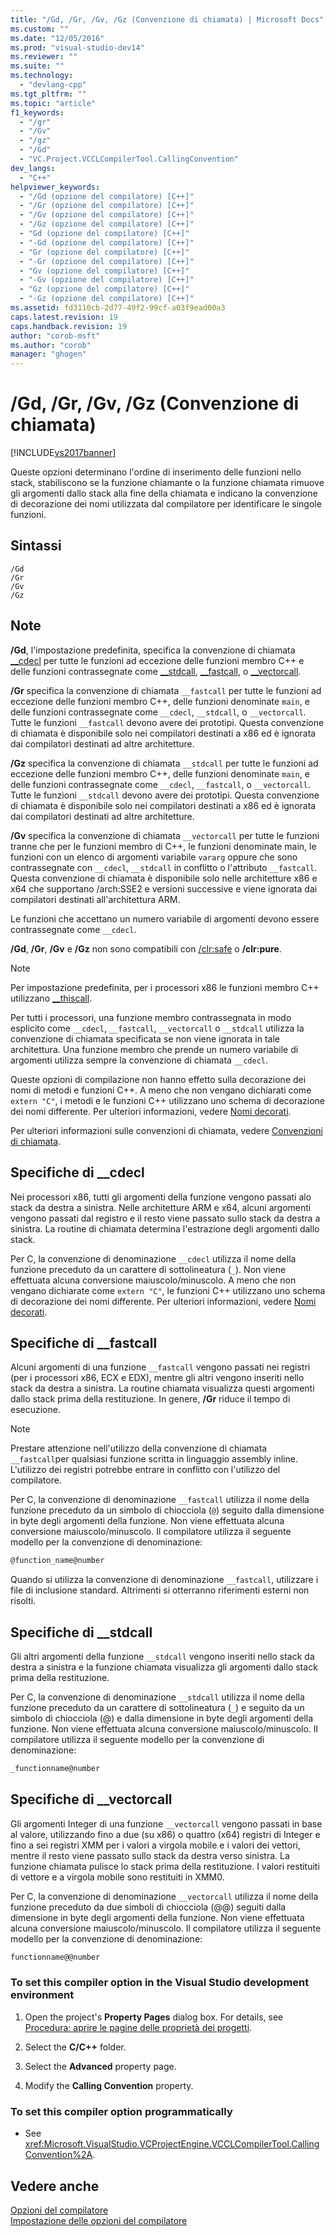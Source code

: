 ```yaml
---
title: "/Gd, /Gr, /Gv, /Gz (Convenzione di chiamata) | Microsoft Docs"
ms.custom: ""
ms.date: "12/05/2016"
ms.prod: "visual-studio-dev14"
ms.reviewer: ""
ms.suite: ""
ms.technology: 
  - "devlang-cpp"
ms.tgt_pltfrm: ""
ms.topic: "article"
f1_keywords: 
  - "/gr"
  - "/Gv"
  - "/gz"
  - "/Gd"
  - "VC.Project.VCCLCompilerTool.CallingConvention"
dev_langs: 
  - "C++"
helpviewer_keywords: 
  - "/Gd (opzione del compilatore) [C++]"
  - "/Gr (opzione del compilatore) [C++]"
  - "/Gv (opzione del compilatore) [C++]"
  - "/Gz (opzione del compilatore) [C++]"
  - "Gd (opzione del compilatore) [C++]"
  - "-Gd (opzione del compilatore) [C++]"
  - "Gr (opzione del compilatore) [C++]"
  - "-Gr (opzione del compilatore) [C++]"
  - "Gv (opzione del compilatore) [C++]"
  - "-Gv (opzione del compilatore) [C++]"
  - "Gz (opzione del compilatore) [C++]"
  - "-Gz (opzione del compilatore) [C++]"
ms.assetid: fd3110cb-2d77-49f2-99cf-a03f9ead00a3
caps.latest.revision: 19
caps.handback.revision: 19
author: "corob-msft"
ms.author: "corob"
manager: "ghogen"
---
```

# /Gd, /Gr, /Gv, /Gz (Convenzione di chiamata)
[!INCLUDE[vs2017banner](../../assembler/inline/includes/vs2017banner.md)]

Queste opzioni determinano l'ordine di inserimento delle funzioni nello stack, stabiliscono se la funzione chiamante o la funzione chiamata rimuove gli argomenti dallo stack alla fine della chiamata e indicano la convenzione di decorazione dei nomi utilizzata dal compilatore per identificare le singole funzioni.  
  
## Sintassi  
  
```  
/Gd  
/Gr  
/Gv  
/Gz  
```  
  
## Note  
 **\/Gd**, l'impostazione predefinita, specifica la convenzione di chiamata [\_\_cdecl](../../cpp/cdecl.md) per tutte le funzioni ad eccezione delle funzioni membro C\+\+ e delle funzioni contrassegnate come [\_\_stdcall](../../cpp/stdcall.md), [\_\_fastcall](../../cpp/fastcall.md), o [\_\_vectorcall](../../cpp/vectorcall.md).  
  
 **\/Gr** specifica la convenzione di chiamata `__fastcall` per tutte le funzioni ad eccezione delle funzioni membro C\+\+, delle funzioni denominate `main`, e delle funzioni contrassegnate come `__cdecl`, `__stdcall`, o `__vectorcall`.  Tutte le funzioni `__fastcall` devono avere dei prototipi.  Questa convenzione di chiamata è disponibile solo nei compilatori destinati a x86 ed è ignorata dai compilatori destinati ad altre architetture.  
  
 **\/Gz** specifica la convenzione di chiamata `__stdcall` per tutte le funzioni ad eccezione delle funzioni membro C\+\+, delle funzioni denominate `main`, e delle funzioni contrassegnate come `__cdecl`, `__fastcall`, o `__vectorcall`.  Tutte le funzioni `__stdcall` devono avere dei prototipi.  Questa convenzione di chiamata è disponibile solo nei compilatori destinati a x86 ed è ignorata dai compilatori destinati ad altre architetture.  
  
 **\/Gv** specifica la convenzione di chiamata `__vectorcall` per tutte le funzioni tranne che per le funzioni membro di C\+\+, le funzioni denominate main, le funzioni con un elenco di argomenti variabile `vararg` oppure che sono contrassegnate con `__cdecl`, `__stdcall` in conflitto o l'attributo `__fastcall`.  Questa convenzione di chiamata è disponibile solo nelle architetture x86 e x64 che supportano \/arch:SSE2 e versioni successive e viene ignorata dai compilatori destinati all'architettura ARM.  
  
 Le funzioni che accettano un numero variabile di argomenti devono essere contrassegnate come `__cdecl`.  
  
 **\/Gd**, **\/Gr**, **\/Gv** e **\/Gz** non sono compatibili con [\/clr:safe](../../build/reference/clr-common-language-runtime-compilation.md) o **\/clr:pure**.  
  
> [!NOTE]
>  Per impostazione predefinita, per i processori x86 le funzioni membro C\+\+ utilizzano [\_\_thiscall](../../cpp/thiscall.md).  
  
 Per tutti i processori, una funzione membro contrassegnata in modo esplicito come `__cdecl`, `__fastcall`, `__vectorcall` o `__stdcall` utilizza la convenzione di chiamata specificata se non viene ignorata in tale architettura.  Una funzione membro che prende un numero variabile di argomenti utilizza sempre la convenzione di chiamata `__cdecl`.  
  
 Queste opzioni di compilazione non hanno effetto sulla decorazione dei nomi di metodi e funzioni C\+\+.  A meno che non vengano dichiarati come `extern "C"`, i metodi e le funzioni C\+\+ utilizzano uno schema di decorazione dei nomi differente.  Per ulteriori informazioni, vedere [Nomi decorati](../../build/reference/decorated-names.md).  
  
 Per ulteriori informazioni sulle convenzioni di chiamata, vedere [Convenzioni di chiamata](../../cpp/calling-conventions.md).  
  
## Specifiche di \_\_cdecl  
 Nei processori x86, tutti gli argomenti della funzione vengono passati alo stack da destra a sinistra.  Nelle architetture ARM e x64, alcuni argomenti vengono passati dal registro e il resto viene passato sullo stack da destra a sinistra.  La routine di chiamata determina l'estrazione degli argomenti dallo stack.  
  
 Per C, la convenzione di denominazione `__cdecl` utilizza il nome della funzione preceduto da un carattere di sottolineatura \(`_`\). Non viene effettuata alcuna conversione maiuscolo\/minuscolo.  A meno che non vengano dichiarate come `extern "C"`, le funzioni C\+\+ utilizzano uno schema di decorazione dei nomi differente.  Per ulteriori informazioni, vedere [Nomi decorati](../../build/reference/decorated-names.md).  
  
## Specifiche di \_\_fastcall  
 Alcuni argomenti di una funzione `__fastcall` vengono passati nei registri \(per i processori x86, ECX e EDX\), mentre gli altri vengono inseriti nello stack da destra a sinistra.  La routine chiamata visualizza questi argomenti dallo stack prima della restituzione.  In genere, **\/Gr** riduce il tempo di esecuzione.  
  
> [!NOTE]
>  Prestare attenzione nell'utilizzo della convenzione di chiamata `__fastcall`per qualsiasi funzione scritta in linguaggio assembly inline.  L'utilizzo dei registri potrebbe entrare in conflitto con l'utilizzo del compilatore.  
  
 Per C, la convenzione di denominazione `__fastcall` utilizza il nome della funzione preceduto da un simbolo di chiocciola \(`@`\) seguito dalla dimensione in byte degli argomenti della funzione.  Non viene effettuata alcuna conversione maiuscolo\/minuscolo.  Il compilatore utilizza il seguente modello per la convenzione di denominazione:  
  
```c  
@function_name@number  
```  
  
 Quando si utilizza la convenzione di denominazione `__fastcall`, utilizzare i file di inclusione standard.  Altrimenti si otterranno riferimenti esterni non risolti.  
  
## Specifiche di \_\_stdcall  
 Gli altri argomenti della funzione `__stdcall` vengono inseriti nello stack da destra a sinistra e la funzione chiamata visualizza gli argomenti dallo stack prima della restituzione.  
  
 Per C, la convenzione di denominazione `__stdcall` utilizza il nome della funzione preceduto da un carattere di sottolineatura \(`_`\) e seguito da un simbolo di chiocciola \(@\) e dalla dimensione in byte degli argomenti della funzione.  Non viene effettuata alcuna conversione maiuscolo\/minuscolo.  Il compilatore utilizza il seguente modello per la convenzione di denominazione:  
  
```c  
_functionname@number  
```  
  
## Specifiche di \_\_vectorcall  
 Gli argomenti Integer di una funzione `__vectorcall` vengono passati in base al valore, utilizzando fino a due \(su x86\) o quattro \(x64\) registri di Integer e fino a sei registri XMM per i valori a virgola mobile e i valori dei vettori, mentre il resto viene passato sullo stack da destra verso sinistra.  La funzione chiamata pulisce lo stack prima della restituzione.  I valori restituiti di vettore e a virgola mobile sono restituiti in XMM0.  
  
 Per C, la convenzione di denominazione `__vectorcall` utilizza il nome della funzione preceduto da due simboli di chiocciola \(@@\) seguiti dalla dimensione in byte degli argomenti della funzione.  Non viene effettuata alcuna conversione maiuscolo\/minuscolo.  Il compilatore utilizza il seguente modello per la convenzione di denominazione:  
  
```c  
functionname@@number  
```  
  
### To set this compiler option in the Visual Studio development environment  
  
1.  Open the project's **Property Pages** dialog box.  For details, see [Procedura: aprire le pagine delle proprietà dei progetti](../../misc/how-to-open-project-property-pages.md).  
  
2.  Select the **C\/C\+\+** folder.  
  
3.  Select the **Advanced** property page.  
  
4.  Modify the **Calling Convention** property.  
  
### To set this compiler option programmatically  
  
-   See <xref:Microsoft.VisualStudio.VCProjectEngine.VCCLCompilerTool.CallingConvention%2A>.  
  
## Vedere anche  
 [Opzioni del compilatore](../../build/reference/compiler-options.md)   
 [Impostazione delle opzioni del compilatore](../../build/reference/setting-compiler-options.md)